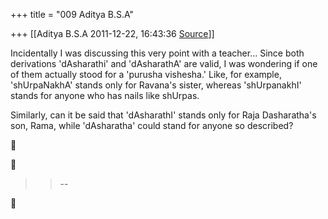 +++
title = "009 Aditya B.S.A"

+++
[[Aditya B.S.A	2011-12-22, 16:43:36 [Source](https://groups.google.com/g/samskrita/c/F3zKLnBEw8o)]]



Incidentally I was discussing this very point with a teacher... Since both derivations 'dAsharathi' and 'dAsharathA' are valid, I was wondering if one of them actually stood for a 'purusha vishesha.' Like, for example, 'shUrpaNakhA' stands only for Ravana's sister, whereas 'shUrpanakhI' stands for anyone who has nails like shUrpas.

  

Similarly, can it be said that 'dAsharathI' stands only for Raja Dasharatha's son, Rama, while 'dAsharatha' could stand for anyone so described?

  





> 
> > 
> > --  
> > 
> > 



